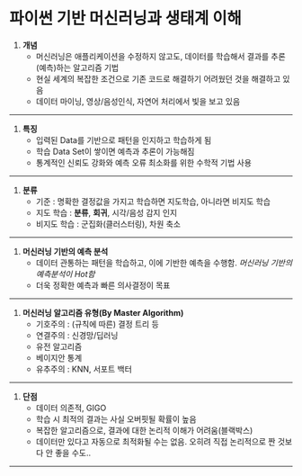 # 파이썬 기반 머신러닝과 생태계 이해 
1. **개념**
    - 머신러닝은 애플리케이션을 수정하지 않고도, 데이터를 학습해서 결과를 추론(예측)하는 알고리즘 기법
    - 현실 세계의 복잡한 조건으로 기존 코드로 해결하기 어려웠던 것을 해결하고 있음
    - 데이터 마이닝, 영상/음성인식, 자연어 처리에서 빛을 보고 있음
---
1. **특징**
    - 입력된 Data를 기반으로 패턴을 인지하고 학습하게 됨
    - 학습 Data Set이 쌓이면 예측과 추론이 가능해짐
    - 통계적인 신뢰도 강화와 예측 오류 최소화를 위한 수학적 기법 사용
---
1. **분류**
    - 기준 : 명확한 결정값을 가지고 학습하면 지도학습, 아니라면 비지도 학습
    - 지도 학습 : **분류**, **회귀**, 시각/음성 감지 인지
    - 비지도 학습 : 군집화(클러스터링), 차원 축소 
---
1. **머신러닝 기반의 예측 분석**
    - 데이터 관통하는 패턴을 학습하고, 이에 기반한 예측을 수행함. *머신러닝 기반의 예측분석이 Hot함* 
    - 더욱 정확한 예측과 빠른 의사결정이 목표
---
1. **머신러닝 알고리즘 유형(By Master Algorithm)**
    - 기호주의 : (규칙에 따른) 결정 트리 등
    - 연결주의 : 신경망/딥러닝
    - 유전 알고리즘
    - 베이지안 통계
    - 유추주의 : KNN, 서포트 백터
---
1. **단점**
    - 데이터 의존적, GIGO
    - 학습 시 최적의 결과는 사실 오버핏될 확률이 높음
    - 복잡한 알고리즘으로, 결과에 대한 논리적 이해가 어려움(블랙박스)
    - 데이터만 있다고 자동으로 최적화될 수는 없음. 오히려 직접 논리적으로 짠 것보다 안 좋을 수도..
---

